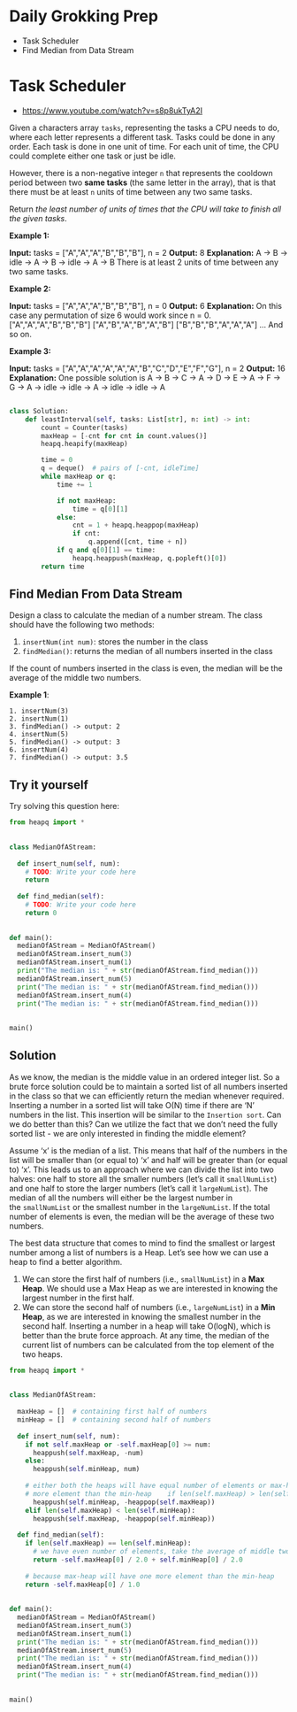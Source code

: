 # Daily Grokking Prep

- Task Scheduler 
- Find Median from Data Stream


# Task Scheduler

- https://www.youtube.com/watch?v=s8p8ukTyA2I

Given a characters array `tasks`, representing the tasks a CPU needs to do, where each letter represents a different task. Tasks could be done in any order. Each task is done in one unit of time. For each unit of time, the CPU could complete either one task or just be idle.

However, there is a non-negative integer `n` that represents the cooldown period between two **same tasks** (the same letter in the array), that is that there must be at least `n` units of time between any two same tasks.

Return _the least number of units of times that the CPU will take to finish all the given tasks_.

**Example 1:**

**Input:** tasks = ["A","A","A","B","B","B"], n = 2
**Output:** 8
**Explanation:** 
A -> B -> idle -> A -> B -> idle -> A -> B
There is at least 2 units of time between any two same tasks.

**Example 2:**

**Input:** tasks = ["A","A","A","B","B","B"], n = 0
**Output:** 6
**Explanation:** On this case any permutation of size 6 would work since n = 0.
["A","A","A","B","B","B"]
["A","B","A","B","A","B"]
["B","B","B","A","A","A"]
...
And so on.

**Example 3:**

**Input:** tasks = ["A","A","A","A","A","A","B","C","D","E","F","G"], n = 2
**Output:** 16
**Explanation:** 
One possible solution is
A -> B -> C -> A -> D -> E -> A -> F -> G -> A -> idle -> idle -> A -> idle -> idle -> A


```python

class Solution:
    def leastInterval(self, tasks: List[str], n: int) -> int:
        count = Counter(tasks)
        maxHeap = [-cnt for cnt in count.values()]
        heapq.heapify(maxHeap)

        time = 0
        q = deque()  # pairs of [-cnt, idleTime]
        while maxHeap or q:
            time += 1

            if not maxHeap:
                time = q[0][1]
            else:
                cnt = 1 + heapq.heappop(maxHeap)
                if cnt:
                    q.append([cnt, time + n])
            if q and q[0][1] == time:
                heapq.heappush(maxHeap, q.popleft()[0])
        return time
```




## Find Median From Data Stream

Design a class to calculate the median of a number stream. The class should have the following two methods:

1.  `insertNum(int num)`: stores the number in the class
2.  `findMedian()`: returns the median of all numbers inserted in the class

If the count of numbers inserted in the class is even, the median will be the average of the middle two numbers.

**Example 1**:

```
1. insertNum(3)
2. insertNum(1)
3. findMedian() -> output: 2
4. insertNum(5)
5. findMedian() -> output: 3
6. insertNum(4)
7. findMedian() -> output: 3.5
```

## Try it yourself

Try solving this question here:


```python
from heapq import *  
  
  
class MedianOfAStream:  
  
  def insert_num(self, num):  
    # TODO: Write your code here  
    return  
  
  def find_median(self):  
    # TODO: Write your code here  
    return 0  
  
  
def main():  
  medianOfAStream = MedianOfAStream()  
  medianOfAStream.insert_num(3)  
  medianOfAStream.insert_num(1)  
  print("The median is: " + str(medianOfAStream.find_median()))  
  medianOfAStream.insert_num(5)  
  print("The median is: " + str(medianOfAStream.find_median()))  
  medianOfAStream.insert_num(4)  
  print("The median is: " + str(medianOfAStream.find_median()))  
  
  
main()

```

## Solution

As we know, the median is the middle value in an ordered integer list. So a brute force solution could be to maintain a sorted list of all numbers inserted in the class so that we can efficiently return the median whenever required. Inserting a number in a sorted list will take O(N) time if there are ‘N’ numbers in the list. This insertion will be similar to the `Insertion sort`. Can we do better than this? Can we utilize the fact that we don’t need the fully sorted list - we are only interested in finding the middle element?

Assume ‘x’ is the median of a list. This means that half of the numbers in the list will be smaller than (or equal to) ‘x’ and half will be greater than (or equal to) ‘x’. This leads us to an approach where we can divide the list into two halves: one half to store all the smaller numbers (let’s call it `smallNumList`) and one half to store the larger numbers (let’s call it `largeNumList`). The median of all the numbers will either be the largest number in the `smallNumList` or the smallest number in the `largeNumList`. If the total number of elements is even, the median will be the average of these two numbers.

The best data structure that comes to mind to find the smallest or largest number among a list of numbers is a Heap. Let’s see how we can use a heap to find a better algorithm.

1.  We can store the first half of numbers (i.e., `smallNumList`) in a **Max Heap**. We should use a Max Heap as we are interested in knowing the largest number in the first half.
2.  We can store the second half of numbers (i.e., `largeNumList`) in a **Min Heap**, as we are interested in knowing the smallest number in the second half. Inserting a number in a heap will take O(logN), which is better than the brute force approach. At any time, the median of the current list of numbers can be calculated from the top element of the two heaps.

```python
from heapq import *  
  
  
class MedianOfAStream:  
  
  maxHeap = []  # containing first half of numbers  
  minHeap = []  # containing second half of numbers  
  
  def insert_num(self, num):  
    if not self.maxHeap or -self.maxHeap[0] >= num:  
      heappush(self.maxHeap, -num)  
    else:  
      heappush(self.minHeap, num)  
  
    # either both the heaps will have equal number of elements or max-heap will have one  
    # more element than the min-heap    if len(self.maxHeap) > len(self.minHeap) + 1:  
      heappush(self.minHeap, -heappop(self.maxHeap))  
    elif len(self.maxHeap) < len(self.minHeap):  
      heappush(self.maxHeap, -heappop(self.minHeap))  
  
  def find_median(self):  
    if len(self.maxHeap) == len(self.minHeap):  
      # we have even number of elements, take the average of middle two elements  
      return -self.maxHeap[0] / 2.0 + self.minHeap[0] / 2.0  
  
    # because max-heap will have one more element than the min-heap  
    return -self.maxHeap[0] / 1.0  
  
  
def main():  
  medianOfAStream = MedianOfAStream()  
  medianOfAStream.insert_num(3)  
  medianOfAStream.insert_num(1)  
  print("The median is: " + str(medianOfAStream.find_median()))  
  medianOfAStream.insert_num(5)  
  print("The median is: " + str(medianOfAStream.find_median()))  
  medianOfAStream.insert_num(4)  
  print("The median is: " + str(medianOfAStream.find_median()))  
  
  
main()
```
